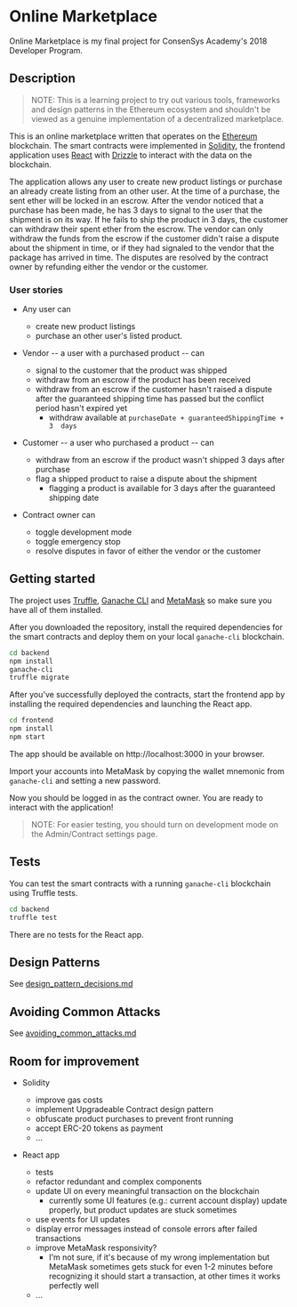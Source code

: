 # Online Marketplace

Online Marketplace is my final project for ConsenSys Academy's 2018 
Developer Program.

## Description

> NOTE: This is a learning project to try out various tools, frameworks and design patterns
> in the Ethereum ecosystem and shouldn't be viewed as a genuine implementation of a decentralized
> marketplace.

This is an online marketplace written that operates on the [Ethereum][ethereum] blockchain. 
The smart contracts were implemented in [Solidity][solidity], 
the frontend application uses [React][react] with [Drizzle][drizzle] to interact with the data on 
the blockchain.

The application allows any user to create new product listings or purchase an already create 
listing from an other user.
At the time of a purchase, the sent ether will be locked in an escrow.
After the vendor noticed that a purchase has been made, he has 3 days to signal to the user that 
the shipment is on its way. 
If he fails to ship the product in 3 days, the customer can withdraw their spent ether from the 
escrow. 
The vendor can only withdraw the funds from the escrow if the customer didn't raise a dispute 
about the shipment in time, or if they had signaled to the vendor that the package has arrived in 
time.
The disputes are resolved by the contract owner by refunding either the vendor or the customer.

### User stories

- Any user can
  - create new product listings
  - purchase an other user's listed product.

- Vendor -- a user with a purchased product -- can
  - signal to the customer that the product was shipped
  - withdraw from an escrow if the product has been received
  - withdraw from an escrow if the customer hasn't raised a dispute after 
  the guaranteed shipping time has passed but the conflict period hasn't 
  expired yet
    - withdraw available at ```purchaseDate + guaranteedShippingTime + 3  days```

- Customer -- a user who purchased a product -- can
  - withdraw from an escrow if the product wasn't shipped 3 days after purchase
  - flag a shipped product to raise a dispute about the shipment
    - flagging a product is available for 3 days after the guaranteed shipping date

- Contract owner can
  - toggle development mode
  - toggle emergency stop
  - resolve disputes in favor of either the vendor or the customer

## Getting started

The project uses [Truffle][truffle], [Ganache CLI][ganache-cli] and 
[MetaMask][metamask] so make sure you have all of them installed.

After you downloaded the repository, install the required dependencies for 
the smart contracts and deploy them on your local ```ganache-cli``` 
blockchain.

```sh
cd backend
npm install
ganache-cli
truffle migrate
```

After you've successfully deployed the contracts, start the frontend app by 
installing the required dependencies and launching the React app.

```sh
cd frontend
npm install
npm start
```

The app should be available on http://localhost:3000 in your browser.

Import your accounts into MetaMask by copying the wallet mnemonic from 
```ganache-cli``` and setting a new password.

Now you should be logged in as the contract owner.
You are ready to interact with the application!
> NOTE: For easier testing, you should turn on development mode on the
> Admin/Contract settings page.

## Tests

You can test the smart contracts with a running ```ganache-cli``` blockchain using Truffle tests.

```sh
cd backend
truffle test
```

There are no tests for the React app.

## Design Patterns

See [design_pattern_decisions.md](/backend/design_pattern_decisions.md)

## Avoiding Common Attacks

See [avoiding_common_attacks.md](/backend/avoiding_common_attacks.md)

## Room for improvement

- Solidity
  - improve gas costs
  - implement Upgradeable Contract design pattern
  - obfuscate product purchases to prevent front running
  - accept ERC-20 tokens as payment
  - ...

- React app
  - tests
  - refactor redundant and complex components
  - update UI on every meaningful transaction on the blockchain
    - currently some UI features (e.g.: current account display) update properly, but
    product updates are stuck sometimes
  - use events for UI updates
  - display error messages instead of console errors after failed transactions
  - improve MetaMask responsivity?
    - I'm not sure, if it's because of my wrong implementation but MetaMask sometimes gets stuck 
    for even 1-2 minutes before recognizing it should start a transaction, at other times it works
    perfectly well
  - ...


[truffle]: https://github.com/trufflesuite/truffle
[ganache-cli]: https://github.com/trufflesuite/ganache-cli
[metamask]: https://metamask.io/
[ethereum]: https://www.ethereum.org/
[solidity]: https://solidity.readthedocs.io/en/v0.4.24/
[react]: https://reactjs.org/
[drizzle]: https://truffleframework.com/drizzle